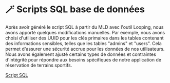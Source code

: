 # 🪄 Scripts SQL base de données

Après avoir généré le script SQL à partir du MLD avec l'outil Looping, nous avons apporté quelques modifications manuelles. Par exemple, nous avons choisi d'utiliser des UUID pour les clés primaires dans les tables contenant des informations sensibles, telles que les tables "admins" et "users". Cela permet d'assurer une sécurité accrue pour les données de nos utilisateurs. Nous avons également ajusté certains types de données et contraintes d'intégrité pour répondre aux besoins spécifiques de notre application de réservation de terrains sportifs.

[Script SQL](/Specifications-techniques/Merise/script_sql.sql)